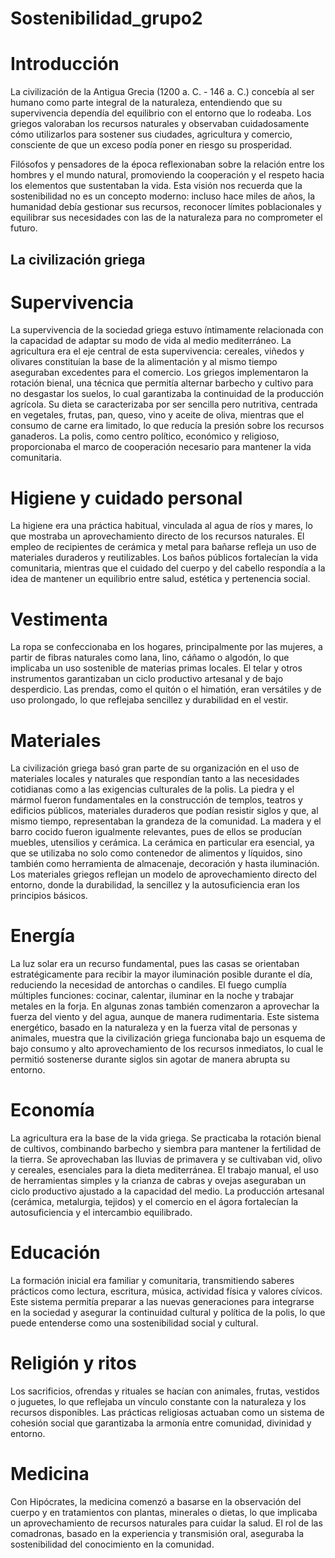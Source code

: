 # Sostenibilidad_grupo2


# Introducción

La civilización de la Antigua Grecia (1200 a. C. - 146 a. C.) concebía al ser humano como parte integral de la naturaleza, entendiendo que su supervivencia dependía del equilibrio con el entorno que lo rodeaba. Los griegos valoraban los recursos naturales y observaban cuidadosamente cómo utilizarlos para sostener sus ciudades, agricultura y comercio, consciente de que un exceso podía poner en riesgo su prosperidad.

Filósofos y pensadores de la época reflexionaban sobre la relación entre los hombres y el mundo natural, promoviendo la cooperación y el respeto hacia los elementos que sustentaban la vida. Esta visión nos recuerda que la sostenibilidad no es un concepto moderno: incluso hace miles de años, la humanidad debía gestionar sus recursos, reconocer límites poblacionales y equilibrar sus necesidades con las de la naturaleza para no comprometer el futuro.

## La civilización griega 

# Supervivencia 
 La supervivencia de la sociedad griega estuvo íntimamente relacionada con la capacidad de adaptar su modo de vida al medio mediterráneo. La agricultura era el eje central de esta supervivencia: cereales, viñedos y olivares constituían la base de la alimentación y al mismo tiempo aseguraban excedentes para el comercio. Los griegos implementaron la rotación bienal, una técnica que permitía alternar barbecho y cultivo para no desgastar los suelos, lo cual garantizaba la continuidad de la producción agrícola. Su dieta se caracterizaba por ser sencilla pero nutritiva, centrada en vegetales, frutas, pan, queso, vino y aceite de oliva, mientras que el consumo de carne era limitado, lo que reducía la presión sobre los recursos ganaderos. La polis, como centro político, económico y religioso, proporcionaba el marco de cooperación necesario para mantener la vida comunitaria. 

 # Higiene y cuidado personal 

  La higiene era una práctica habitual, vinculada al agua de ríos y mares, lo que mostraba un aprovechamiento directo de los recursos naturales. El empleo de recipientes de cerámica y metal para bañarse refleja un uso de materiales duraderos y reutilizables. Los baños públicos fortalecían la vida comunitaria, mientras que el cuidado del cuerpo y del cabello respondía a la idea de mantener un equilibrio entre salud, estética y pertenencia social.

  # Vestimenta 
   
La ropa se confeccionaba en los hogares, principalmente por las mujeres, a partir de fibras naturales como lana, lino, cáñamo o algodón, lo que implicaba un uso sostenible de materias primas locales. El telar y otros instrumentos garantizaban un ciclo productivo artesanal y de bajo desperdicio. Las prendas, como el quitón o el himatión, eran versátiles y de uso prolongado, lo que reflejaba sencillez y durabilidad en el vestir.

# Materiales 

La civilización griega basó gran parte de su organización en el uso de materiales locales y naturales que respondían tanto a las necesidades cotidianas como a las exigencias culturales de la polis. La piedra y el mármol fueron fundamentales en la construcción de templos, teatros y edificios públicos, materiales duraderos que podían resistir siglos y que, al mismo tiempo, representaban la grandeza de la comunidad. La madera y el barro cocido fueron igualmente relevantes, pues de ellos se producían muebles, utensilios y cerámica. La cerámica en particular era esencial, ya que se utilizaba no solo como contenedor de alimentos y líquidos, sino también como herramienta de almacenaje, decoración y hasta iluminación. Los materiales griegos reflejan un modelo de aprovechamiento directo del entorno, donde la durabilidad, la sencillez y la autosuficiencia eran los principios básicos.

# Energía

La luz solar era un recurso fundamental, pues las casas se orientaban estratégicamente para recibir la mayor iluminación posible durante el día, reduciendo la necesidad de antorchas o candiles. El fuego cumplía múltiples funciones: cocinar, calentar, iluminar en la noche y trabajar metales en la forja. En algunas zonas también comenzaron a aprovechar la fuerza del viento y del agua, aunque de manera rudimentaria. Este sistema energético, basado en la naturaleza y en la fuerza vital de personas y animales, muestra que la civilización griega funcionaba bajo un esquema de bajo consumo y alto aprovechamiento de los recursos inmediatos, lo cual le permitió sostenerse durante siglos sin agotar de manera abrupta su entorno.

# Economía

 La agricultura era la base de la vida griega. Se practicaba la rotación bienal de cultivos, combinando barbecho y siembra para mantener la fertilidad de la tierra. Se aprovechaban las lluvias de primavera y se cultivaban vid, olivo y cereales, esenciales para la dieta mediterránea. El trabajo manual, el uso de herramientas simples y la crianza de cabras y ovejas aseguraban un ciclo productivo ajustado a la capacidad del medio. La producción artesanal (cerámica, metalurgia, tejidos) y el comercio en el ágora fortalecían la autosuficiencia y el intercambio equilibrado.

# Educación
 La formación inicial era familiar y comunitaria, transmitiendo saberes prácticos como lectura, escritura, música, actividad física y valores cívicos. Este sistema permitía preparar a las nuevas generaciones para integrarse en la sociedad y asegurar la continuidad cultural y política de la polis, lo que puede entenderse como una sostenibilidad social y cultural.
# Religión y ritos
 Los sacrificios, ofrendas y rituales se hacían con animales, frutas, vestidos o juguetes, lo que reflejaba un vínculo constante con la naturaleza y los recursos disponibles. Las prácticas religiosas actuaban como un sistema de cohesión social que garantizaba la armonía entre comunidad, divinidad y entorno.
# Medicina
 Con Hipócrates, la medicina comenzó a basarse en la observación del cuerpo y en tratamientos con plantas, minerales o dietas, lo que implicaba un aprovechamiento de recursos naturales para cuidar la salud. El rol de las comadronas, basado en la experiencia y transmisión oral, aseguraba la sostenibilidad del conocimiento en la comunidad.